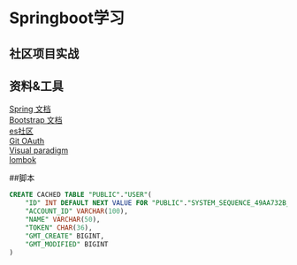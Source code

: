 # Springboot学习
## 社区项目实战

## 资料&工具

[Spring 文档](https://spring.io/guides)\
[Bootstrap 文档](https://v3.bootcss.com/)\
[es社区](https://elasticsearch.cn/)\
[Git OAuth](https://developer.github.com/apps/building-oauth-apps/)\
[Visual paradigm](https://www.visual-paradigm.com/cn/)\
[lombok](https://projectlombok.org/)

##脚本
```sql
CREATE CACHED TABLE "PUBLIC"."USER"(
    "ID" INT DEFAULT NEXT VALUE FOR "PUBLIC"."SYSTEM_SEQUENCE_49AA732B_EF5A_4E6D_B45A_5E13C808D8E4" NOT NULL NULL_TO_DEFAULT SEQUENCE "PUBLIC"."SYSTEM_SEQUENCE_49AA732B_EF5A_4E6D_B45A_5E13C808D8E4",
    "ACCOUNT_ID" VARCHAR(100),
    "NAME" VARCHAR(50),
    "TOKEN" CHAR(36),
    "GMT_CREATE" BIGINT,
    "GMT_MODIFIED" BIGINT
)
```